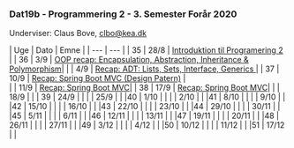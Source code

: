 ### Dat19b - Programmering 2 - 3. Semester Forår 2020
Underviser: Claus Bove, clbo@kea.dk


| Uge | Dato | Emne | 
| --- | --- |
| 35    | 28/8 	| [Introduktion til Programering 2](w35_intro.md) | 
| 36  	| 3/9	| [OOP recap: Encapsulation, Abstraction, Inheritance & Polymorphism](w36_recap_oop.md)|
|     	| 4/9 	| [Recap: ADT: Lists, Sets, Interface, Generics ](w36_recap_adt_datastr_interf_gen.md)| 
| 37  	| 10/9 	| [Recap: Spring Boot MVC (Design Patern)](w37_recap_mvc_dp.md) |  
|	| 11/9 	| [Recap: Spring Boot MVC](w37_recap_mvc.md)|
| 38 	| 17/9 	| [Recap: Spring Boot MVC](w38_recap_mvc.md)|
|  	| 18/9 	| | 
| 39 	| 24/9 	| |
|  	| 25/9 	| |
|40  	| 1/10 	| |
|  	| 2/10 	| | 
|41  	| 8/10 	| |
|  	| 9/10 	| | 
|42  	| 15/10 | |
|  	| 16/10 | |
|43	| 22/10	|	|
|	| 23/10	|	|
|44	| 29/10	|	|
|	| 30/11	|	|
|45	| 5/11	|	|
|	| 6/11	|	|
|46	| 12/11	|	|
| 	| 13/11	|	|
|47	| 19/11	|	|
|	| 20/11	|	|
|48	| 26/11 | 	|
| 	| 27/11	|	|
|49	| 3/12 	| 	|
| 	| 4/12	|	|
|50	| 10/12 | 	|
| 	| 11/12	|	|
|51	| 17/12 | 	|



<script>  

var dates = [
	{week:35, date: 28/8},
	{week:36, date:	3/9 },
	{week: ,date:	4/9 },
	{week:37, date:	10/9 },
	{wek:	,date:11/9 	},
	{week:38, date:	17/9 	},
	{week: , date:	18/9 	 },
	{week:39, date:	24/9 	 },
	{week:  ,date:	25/9 	 },
	{week:40, date:	1/10 	 },
	{week: , date:	2/10 	 },
	{week:41, date:	8/10 	 },
	{week: , date:	9/10 	 },
	{week:42, date:	15/10 	 },
	{week: , date:	16/10 	 },
	{week:43, date:	22/10 	 },
	{week: , date:	23/10 	 },
	{week:44, date:	29/10 	 },
	{week:  ,date:	30/11 	 },
	{week:45, date:	5/11 	 },
	{week:  ,date:	6/11 	 },
	{week:46, date:	12/11 	 },
	{week:  ,date:	13/11 	 },
	{week:47, date:	19/11 	 },
	{week: , date:	20/11 	 },
	{week:48, date:	26/11 	 },
	{week:  ,date:	27/11 	 },
	{week:49, date:	3/12 	 },
	{week:  ,date:	4/12 	 },
	{week:50, date:	10/12 	 },
	{week:  ,date:	11/12 	 },
	{week:51, date:	17/12 	 }

]
var table = document.getElementsByTagName("table");  
console.log(table);
var tbody = document.getElementsByTagName("tbody")
console.log(tbody)
var rows = document.getElementsByTagName("tr");  
console.log(rows)
for(i = 1; i < rows.length; i++){  
  var tds = rows[i].getElementsByTagName("td"); 
  tds[0].innerHTML= dates[i-1].week;
  tds[1].innerHTML= dates[i-1].date;
}
</script>
